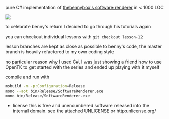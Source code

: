 ﻿pure C# implementation of [thebennybox's software renderer][1] in < 1000 LOC

![](https:i.imgur.com/8hKZiP0.png)

to celebrate benny's return I decided to go through his tutorials again

you can checkout individual lessons with ```git checkout lesson-12```

lesson branches are kept as close as possible to benny's code, the master
branch is heavily refactored to my own coding style

no particular reason why I used C#, I was just showing a friend how to use
OpenTK to get started with the series and ended up playing with it myself

compile and run with
```sh
msbuild -m -p:Configuration=Release
mono --aot bin/Release/SoftwareRenderer.exe
mono bin/Release/SoftwareRenderer.exe
```

* license
this is free and unencumbered software released into the internal domain.
see the attached UNLICENSE or http:unlicense.org/

[1]: https:www.youtube.com/playlist?list=PLEETnX-uPtBUbVOok816vTl1K9vV1GgH5
